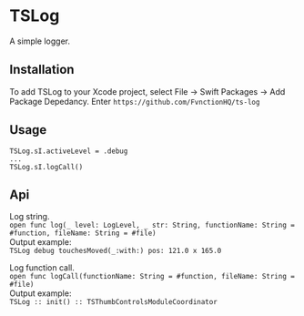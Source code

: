 # TSLog

A simple logger.

## Installation
To add TSLog to your Xcode project, select File -> Swift Packages -> Add Package Depedancy. Enter `https://github.com/FvnctionHQ/ts-log`

## Usage

`TSLog.sI.activeLevel = .debug`<br />
`...`<br />
`TSLog.sI.logCall()`<br />

## Api

Log string.  <br />
`open func log(_ level: LogLevel, _ str: String, functionName: String = #function, fileName: String = #file)` <br />
Output example: <br />
`TSLog debug touchesMoved(_:with:) pos: 121.0 x 165.0`


Log function call.  <br />
`open func logCall(functionName: String = #function, fileName: String = #file)` <br />
Output example: <br />
`TSLog :: init() :: TSThumbControlsModuleCoordinator`
